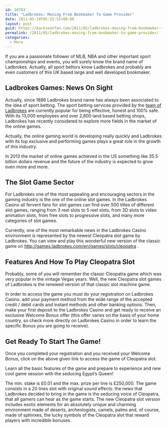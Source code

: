 ```yaml
---
id: 10783
title: "Ladbrokes: Moving From Bookmaker To Game Provider"
date: 2011-05-18T05:25:52+00:00
layout: post
guid: https://backseatfan.com/2011/05/ladbrokes-moving-from-bookmaker-to-game-provider/
permalink: /2011/05/ladbrokes-moving-from-bookmaker-to-game-provider/
categories:
  - More
---
```


<div class="entry">
  <p>
    <title>
    </title>
  </p>

  <p>
    If you are a passionate follower of MLB, NBA and other important sport championships and events, you will surely know the brand name of Ladbrokes. Actually, all sport bettors know Ladbrokes and probably are even customers of this UK based large and well developed bookmaker.
  </p>

  <h2>
    Ladbrokes Games: News On Sight
  </h2>

  <p>
    Actually, since 1886 Ladbrokes brand name has always been associated to the idea of sport betting. The sport betting services provided by the <a href="https://www.ladbrokes.com.au/">team of Ladbrokes</a> are currently popular for being effective, honest and 100% safe. With its 13,000 employees and over 2,800 land based betting shops, Ladbrokes has recently considered to explore more fields in the market of the online games.
  </p>

  <p>
    Actually, the online gaming world is developing really quickly and Ladbrokes with its top exclusive and performing games plays a great role in the growth of this industry.
  </p>

  <p>
    In 2013 the market of online games achieved in the US something like 35.5 billion dollars revenue and the future of the industry is expected to grow even more and more.
  </p>

  <h2>
    The Slot Game Sector
  </h2>

  <p>
    For Ladbrokes one of the most appealing and encouraging sectors in the gaming industry is the one of the online slot games. In the Ladbrokes Casino all fervent fans for slot games can find over 500 titles of different slot games, ranging from 3 reel slots to 5 reel slots, from 3D slots to video animation slots, from free slots to progressive slots, and many more categories of slot games.
  </p>

  <p>
    Currently, one of the most remarkable news in the Ladbrokes Casino environment is represented by the newest Cleopatra slot game by Ladbrokes. You can view and play this wonderful new version of the classic game on <a href="http://games.ladbrokes.com/en/games/slots/cleopatra">http://games.ladbrokes.com/en/games/slots/cleopatra</a> .
  </p>

  <h2>
    Features And How To Play Cleopatra Slot
  </h2>

  <p>
    Probably, some of you will remember the classic Cleopatra game which was very popular in the vintage Vegas years. Well, the new Cleopatra slot games of Ladbrokes is the renewed version of that classic slot machine game.
  </p>

  <p>
    In order to access the game you must do your registration on Ladbrokes Casino. add your payment method from the wide range of the accepted credit / debit cards and instant methods and other banking options. Then, make your first deposit to the Ladbrokes Casino and get ready to receive an exclusive Welcome Bonus offer (this offer varies on the basis of your home country, so check more directly on Ladbrokes Casino in order to learn the specific Bonus you are going to receive).
  </p>

  <h2>
    Get Ready To Start The Game!
  </h2>

  <p>
    Once you completed your registration and you received your Welcome Bonus, click on the above given link to access the game of Cleopatra slot.
  </p>

  <p>
    Learn all the basic features of the game and prepare to experience and new cool game session with the seducing Egypt&rsquo;s Queen!
  </p>

  <p>
    The min. stake is &pound;0.01 and the max. prize per line is &pound;250,000. The game consists in a 20 lines slot with original sound effects: the news that Ladbrokes decided to bring in the game is the seducing voice of Cleopatra, that all gamers can hear as the game starts. The new Cleopatra slot version includes exotic elements for an absolutely unique and charming environment made of deserts, archeologists, camels, palms and, of course, made of sphinxes, the lucky symbols of the Cleopatra slot that reward players with incredible bonuses.
  </p>
</div>
